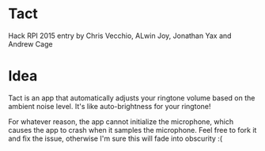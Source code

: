 # Tact
Hack RPI 2015 entry by Chris Vecchio, ALwin Joy, Jonathan Yax and Andrew Cage

# Idea
Tact is an app that automatically adjusts your ringtone volume
based on the ambient noise level. It's like auto-brightness for
your ringtone!

For whatever reason, the app cannot initialize the microphone,
which causes the app to crash when it samples the microphone.
Feel free to fork it and fix the issue, otherwise I'm sure
this will fade into obscurity :(
